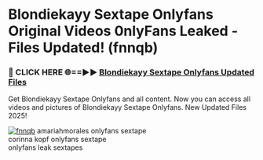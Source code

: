 # Blondiekayy Sextape Onlyfans Original Videos 0nlyFans Leaked - Files Updated! (fnnqb)

<h3>🔴 CLICK HERE 🌐==►► <a href="https://tinyurl.com/2jnfzry5" rel="nofollow">Blondiekayy Sextape Onlyfans Updated Files</a></h3>

Get Blondiekayy Sextape Onlyfans and all content. Now you can access all videos and pictures of Blondiekayy Sextape Onlyfans. New Updated Files 2025!

[![fnnqb](https://i.imgur.com/GyGTBgg.gif)](https://tinyurl.com/2jnfzry5)
amariahmorales onlyfans sextape<br>
corinna kopf onlyfans sextape<br>
onlyfans leak sextapes